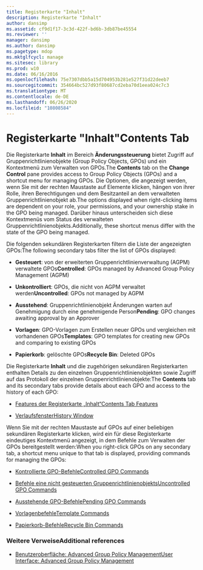 ```yaml
---
title: Registerkarte "Inhalt"
description: Registerkarte "Inhalt"
author: dansimp
ms.assetid: cf9d1f17-3c3d-422f-bd6b-3db87be45554
ms.reviewer: ''
manager: dansimp
ms.author: dansimp
ms.pagetype: mdop
ms.mktglfcycl: manage
ms.sitesec: library
ms.prod: w10
ms.date: 06/16/2016
ms.openlocfilehash: 75e7307dbb5a15d704953b281e527f31d22deeb7
ms.sourcegitcommit: 354664bc527d93f80687cd2eba70d1eea024c7c3
ms.translationtype: MT
ms.contentlocale: de-DE
ms.lasthandoff: 06/26/2020
ms.locfileid: "10808584"
---
```

# <span data-ttu-id="842a6-103">Registerkarte "Inhalt"</span><span class="sxs-lookup"><span data-stu-id="842a6-103">Contents Tab</span></span>


<span data-ttu-id="842a6-104">Die Registerkarte **Inhalt** im Bereich **Änderungssteuerung** bietet Zugriff auf Gruppenrichtlinienobjekte (Group Policy Objects, GPOs) und ein Kontextmenü zum Verwalten von GPOs.</span><span class="sxs-lookup"><span data-stu-id="842a6-104">The **Contents** tab on the **Change Control** pane provides access to Group Policy Objects (GPOs) and a shortcut menu for managing GPOs.</span></span> <span data-ttu-id="842a6-105">Die Optionen, die angezeigt werden, wenn Sie mit der rechten Maustaste auf Elemente klicken, hängen von ihrer Rolle, ihren Berechtigungen und dem Besitzanteil an dem verwalteten Gruppenrichtlinienobjekt ab.</span><span class="sxs-lookup"><span data-stu-id="842a6-105">The options displayed when right-clicking items are dependent on your role, your permissions, and your ownership stake in the GPO being managed.</span></span> <span data-ttu-id="842a6-106">Darüber hinaus unterscheiden sich diese Kontextmenüs vom Status des verwalteten Gruppenrichtlinienobjekts.</span><span class="sxs-lookup"><span data-stu-id="842a6-106">Additionally, these shortcut menus differ with the state of the GPO being managed.</span></span>

<span data-ttu-id="842a6-107">Die folgenden sekundären Registerkarten filtern die Liste der angezeigten GPOs:</span><span class="sxs-lookup"><span data-stu-id="842a6-107">The following secondary tabs filter the list of GPOs displayed:</span></span>

-   <span data-ttu-id="842a6-108">**Gesteuert**: von der erweiterten Gruppenrichtlinienverwaltung (AGPM) verwaltete GPOs</span><span class="sxs-lookup"><span data-stu-id="842a6-108">**Controlled**: GPOs managed by Advanced Group Policy Management (AGPM)</span></span>

-   <span data-ttu-id="842a6-109">**Unkontrolliert**: GPOs, die nicht von AGPM verwaltet werden</span><span class="sxs-lookup"><span data-stu-id="842a6-109">**Uncontrolled**: GPOs not managed by AGPM</span></span>

-   <span data-ttu-id="842a6-110">**Ausstehend**: Gruppenrichtlinienobjekt Änderungen warten auf Genehmigung durch eine genehmigende Person</span><span class="sxs-lookup"><span data-stu-id="842a6-110">**Pending**: GPO changes awaiting approval by an Approver</span></span>

-   <span data-ttu-id="842a6-111">**Vorlagen**: GPO-Vorlagen zum Erstellen neuer GPOs und vergleichen mit vorhandenen GPOs</span><span class="sxs-lookup"><span data-stu-id="842a6-111">**Templates**: GPO templates for creating new GPOs and comparing to existing GPOs</span></span>

-   <span data-ttu-id="842a6-112">**Papierkorb**: gelöschte GPOs</span><span class="sxs-lookup"><span data-stu-id="842a6-112">**Recycle Bin**: Deleted GPOs</span></span>

<span data-ttu-id="842a6-113">Die Registerkarte **Inhalt** und die zugehörigen sekundären Registerkarten enthalten Details zu den einzelnen Gruppenrichtlinienobjekten sowie Zugriff auf das Protokoll der einzelnen Gruppenrichtlinienobjekte:</span><span class="sxs-lookup"><span data-stu-id="842a6-113">The **Contents** tab and its secondary tabs provide details about each GPO and access to the history of each GPO:</span></span>

-   [<span data-ttu-id="842a6-114">Features der Registerkarte „Inhalt“</span><span class="sxs-lookup"><span data-stu-id="842a6-114">Contents Tab Features</span></span>](contents-tab-features-agpm40.md)

-   [<span data-ttu-id="842a6-115">Verlaufsfenster</span><span class="sxs-lookup"><span data-stu-id="842a6-115">History Window</span></span>](history-window-agpm40.md)

<span data-ttu-id="842a6-116">Wenn Sie mit der rechten Maustaste auf GPOs auf einer beliebigen sekundären Registerkarte klicken, wird ein für diese Registerkarte eindeutiges Kontextmenü angezeigt, in dem Befehle zum Verwalten der GPOs bereitgestellt werden:</span><span class="sxs-lookup"><span data-stu-id="842a6-116">When you right-click GPOs on any secondary tab, a shortcut menu unique to that tab is displayed, providing commands for managing the GPOs:</span></span>

-   [<span data-ttu-id="842a6-117">Kontrollierte GPO-Befehle</span><span class="sxs-lookup"><span data-stu-id="842a6-117">Controlled GPO Commands</span></span>](controlled-gpo-commands-agpm40.md)

-   [<span data-ttu-id="842a6-118">Befehle eine nicht gesteuerten Gruppenrichtlinienobjekts</span><span class="sxs-lookup"><span data-stu-id="842a6-118">Uncontrolled GPO Commands</span></span>](uncontrolled-gpo-commands-agpm40.md)

-   [<span data-ttu-id="842a6-119">Ausstehende GPO-Befehle</span><span class="sxs-lookup"><span data-stu-id="842a6-119">Pending GPO Commands</span></span>](pending-gpo-commands-agpm40.md)

-   [<span data-ttu-id="842a6-120">Vorlagenbefehle</span><span class="sxs-lookup"><span data-stu-id="842a6-120">Template Commands</span></span>](template-commands-agpm40.md)

-   [<span data-ttu-id="842a6-121">Papierkorb-Befehle</span><span class="sxs-lookup"><span data-stu-id="842a6-121">Recycle Bin Commands</span></span>](recycle-bin-commands-agpm40.md)

### <span data-ttu-id="842a6-122">Weitere Verweise</span><span class="sxs-lookup"><span data-stu-id="842a6-122">Additional references</span></span>

-   [<span data-ttu-id="842a6-123">Benutzeroberfläche: Advanced Group Policy Management</span><span class="sxs-lookup"><span data-stu-id="842a6-123">User Interface: Advanced Group Policy Management</span></span>](user-interface-advanced-group-policy-management-agpm40.md)

 

 





